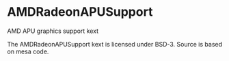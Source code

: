 # AMDRadeonAPUSupport

AMD APU graphics support kext

The AMDRadeonAPUSupport kext is licensed under BSD-3.
Source is based on mesa code.

